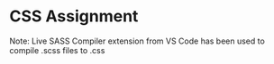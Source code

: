 # CSS Assignment
Note: Live SASS Compiler extension from VS Code has been used to compile .scss files to .css
